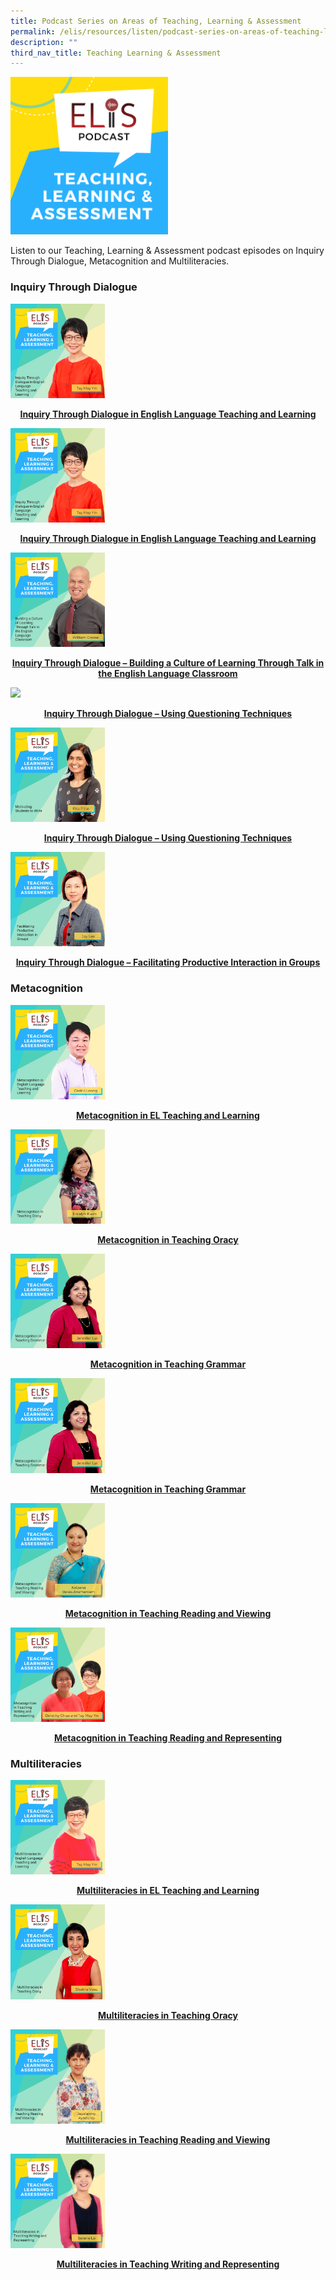 ```yaml
---
title: Podcast Series on Areas of Teaching, Learning & Assessment
permalink: /elis/resources/listen/podcast-series-on-areas-of-teaching-learning-assessment/
description: ""
third_nav_title: Teaching Learning & Assessment
---
```

<img src="/images/teaching-learning-and-assessment.png" 
     style="width:50%">
		 
Listen to our Teaching, Learning & Assessment podcast episodes on Inquiry Through Dialogue, Metacognition and Multiliteracies.

### Inquiry Through Dialogue

<p><a href="https://staging.d1wti0p44mqune.amplifyapp.com/elis/resources/listen/inquiry-through-dialogue-in-english-language-teaching-and-learning/">
<img src="/images/ep-21-tla-11-my.png" style="width:30%">
<center><b>Inquiry Through Dialogue in English Language Teaching and Learning</b></center>
</a></p>

<p><a href="https://staging.d1wti0p44mqune.amplifyapp.com/elis/resources/listen/inquiry-through-dialogue-in-english-language-teaching-and-learning/">
<img src="/images/ep-21-tla-11-my.png" style="width:30%">
<center><b>Inquiry Through Dialogue in English Language Teaching and Learning</b></center>
</a></p>



<p><a href="https://staging.d1wti0p44mqune.amplifyapp.com/elis/resources/listen/master-teacher-william-grosse-talks-about-inquiry-through-dialogue/">
<img src="/images/Building%20a%20Culture%20of%20Learning%20Through%20Talk%20in%20the%20English%20Language%20Classroom.jpg" style="width:30%">
<center><b>Inquiry Through Dialogue – Building a Culture of Learning Through Talk in the English Language Classroom</b></center>
</a></p>

<p><a href="https://staging.d1wti0p44mqune.amplifyapp.com/elis/resources/listen/master-teacher-audrey-lee-talks-about-questioning-techniques/">
<img src="/images/Inquiry%20Through%20Dialogue%20–%20Using%20Questioning%20Techniques.jpg" style="width:30%">
<center><b>Inquiry Through Dialogue – Using Questioning Techniques</b></center>
</a></p>

<p><a href="https://staging.d1wti0p44mqune.amplifyapp.com/elis/resources/listen/master-teacher-rita-pillai-talks-about-motivating-students-to-write/">
<img src="/images/3b56bb985f6804d2e8930d023ac19d798.jpg" style="width:30%">
<center><b>Inquiry Through Dialogue – Using Questioning Techniques</b></center>
</a></p>


<p><a href="https://staging.d1wti0p44mqune.amplifyapp.com/elis/resources/listen/student-groupings-for-productive-interaction/">
<img src="/images/4dd0161613d254859a5821aced6fb0598.jpg" style="width:30%">
<center><b>Inquiry Through Dialogue – Facilitating Productive Interaction in Groups
</b></center>
</a></p>

### Metacognition

<p><a href="https://staging.d1wti0p44mqune.amplifyapp.com/elis/resources/listen/metacognition-in-el-teaching-and-learning/">
<img src="/images/Metacognition%20in%20English%20Language%20Teaching%20and%20Learning.jpg" style="width:30%">
<center><b>Metacognition in EL Teaching and Learning</b></center>
</a></p>

<p><a href="https://staging.d1wti0p44mqune.amplifyapp.com/elis/resources/listen/master-teacher-emelyn-kuan-talks-about-metacognition-in-teaching-oracy/">
<img src="/images/Metacognition%20in%20Teaching%20Oracy.png" style="width:30%">
<center><b>Metacognition in Teaching Oracy
</b></center>
</a></p>

<p><a href="https://staging.d1wti0p44mqune.amplifyapp.com/elis/resources/listen/master-teacher-jennifer-lui-talks-about-metacognition-in-teaching-grammar/">
<img src="/images/Metacognition%20in%20Teaching%20Grammar.jpg" style="width:30%">
<center><b>Metacognition in Teaching Grammar
</b></center>
</a></p>

<p><a href="https://staging.d1wti0p44mqune.amplifyapp.com/elis/resources/listen/master-teacher-jennifer-lui-talks-about-metacognition-in-teaching-grammar/">
<img src="/images/Metacognition%20in%20Teaching%20Grammar.jpg" style="width:30%">
<center><b>Metacognition in Teaching Grammar
</b></center>
</a></p>

<p><a href="https://staging.d1wti0p44mqune.amplifyapp.com/elis/resources/listen/metacognition-in-teaching-reading-and-viewing/">
<img src="/images/tla-kalpana-balasubramaniam.jpg" style="width:30%">
<center><b>Metacognition in Teaching Reading and Viewing
</b></center>
</a></p>

<p><a href="https://staging.d1wti0p44mqune.amplifyapp.com/elis/resources/listen/metacognition-in-teaching-writing-and-representing/">
<img src="/images/7-september_tla-and-ci-thumbnails-w-title-only.png" style="width:30%">
<center><b>Metacognition in Teaching Reading and Representing
</b></center>
</a></p>




### Multiliteracies

<p><a href="https://staging.d1wti0p44mqune.amplifyapp.com/elis/resources/listen/multiliteracies-in-el-teaching-and-learning/">
<img src="/images/Multiliteracies%20in%20English%20Language%20Teaching%20and%20Learning.jpg" style="width:30%">
<center><b>Multiliteracies in EL Teaching and Learning</b></center>
</a></p>

<p><a href="https://staging.d1wti0p44mqune.amplifyapp.com/elis/resources/listen/master-teacher-shakila-vasu-talks-about-multiliteracies-in-teaching-oracy/">
<img src="/images/Multiliteracies%20in%20Teaching%20Oracy.jpg" style="width:30%">
<center><b>Multiliteracies in Teaching Oracy</b></center>
</a></p>

<p><a href="https://staging.d1wti0p44mqune.amplifyapp.com/elis/resources/listen/multiliteracies-in-teaching-reading/">
<img src="/images/jeya-artwork.png" style="width:30%">
<center><b>Multiliteracies in Teaching Reading and Viewing</b></center>
</a></p>


<p><a href="https://staging.d1wti0p44mqune.amplifyapp.com/elis/resources/listen/multiliteracies-in-teaching-writing-and-representing/">
<img src="/images/14.png" style="width:30%">
<center><b>Multiliteracies in Teaching Writing and Representing</b></center>
</a></p>